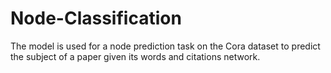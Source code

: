 # Node-Classification

The model is used for a node prediction task on the Cora dataset to predict the subject of a paper given its words and citations network.
